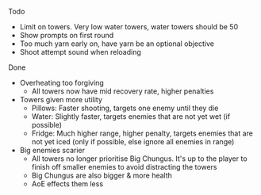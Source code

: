 Todo
- Limit on towers. Very low water towers, water towers should be 50
- Show prompts on first round
- Too much yarn early on, have yarn be an optional objective
- Shoot attempt sound when reloading

Done
- Overheating too forgiving
    - All towers now have mid recovery rate, higher penalties
- Towers given more utility
    - Pillows: Faster shooting, targets one enemy until they die
    - Water: Slightly faster, targets enemies that are not yet wet (if possible)
    - Fridge: Much higher range, higher penalty, targets enemies that are not yet iced (only if possible, else ignore all enemies in range)
- Big enemies scarier
    - All towers no longer prioritise Big Chungus. It's up to the player to finish off smaller enemies to avoid distracting the towers
    - Big Chungus are also bigger & more health
    - AoE effects them less